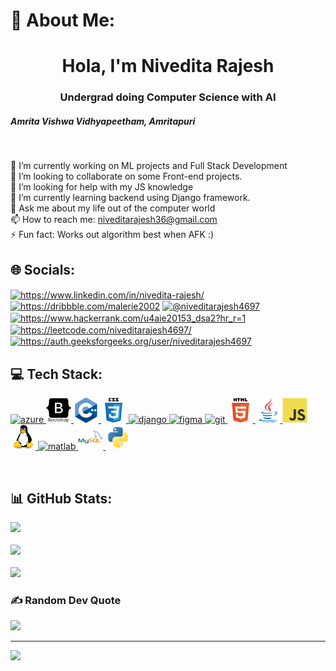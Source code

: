 # 💫 About Me:
<h1 align="center">Hola, I'm Nivedita Rajesh</h1>
<h3 align="center">Undergrad doing Computer Science with AI</h3>
<h5>Amrita Vishwa Vidhyapeetham, Amritapuri</h5>
<br>

🔭 I’m currently working on ML projects and Full Stack Development<br>👯 I’m looking to collaborate on some Front-end projects.<br>🤝 I’m looking for help with my JS knowledge<br>🌱 I’m currently learning backend using Django framework.<br>💬 Ask me about my life out of the computer world<br>📫 How to reach me: niveditarajesh36@gmail.com<br>⚡ Fun fact: Works out algorithm best when AFK :)


## 🌐 Socials:
<p align="left">
<a href="https://linkedin.com/in/https://www.linkedin.com/in/nivedita-rajesh/" target="blank"><img align="center" src="https://raw.githubusercontent.com/rahuldkjain/github-profile-readme-generator/master/src/images/icons/Social/linked-in-alt.svg" alt="https://www.linkedin.com/in/nivedita-rajesh/" height="30" width="40" /></a>
<a href="https://dribbble.com/https://dribbble.com/malerie2002" target="blank"><img align="center" src="https://raw.githubusercontent.com/rahuldkjain/github-profile-readme-generator/master/src/images/icons/Social/dribbble.svg" alt="https://dribbble.com/malerie2002" height="30" width="40" /></a>
<a href="https://medium.com/@niveditarajesh4697" target="blank"><img align="center" src="https://raw.githubusercontent.com/rahuldkjain/github-profile-readme-generator/master/src/images/icons/Social/medium.svg" alt="@niveditarajesh4697" height="30" width="40" /></a>
<a href="https://www.hackerrank.com/https://www.hackerrank.com/u4aie20153_dsa2?hr_r=1" target="blank"><img align="center" src="https://raw.githubusercontent.com/rahuldkjain/github-profile-readme-generator/master/src/images/icons/Social/hackerrank.svg" alt="https://www.hackerrank.com/u4aie20153_dsa2?hr_r=1" height="30" width="40" /></a>
<a href="https://www.leetcode.com/https://leetcode.com/niveditarajesh4697/" target="blank"><img align="center" src="https://raw.githubusercontent.com/rahuldkjain/github-profile-readme-generator/master/src/images/icons/Social/leet-code.svg" alt="https://leetcode.com/niveditarajesh4697/" height="30" width="40" /></a>
<a href="https://auth.geeksforgeeks.org/user/https://auth.geeksforgeeks.org/user/niveditarajesh4697" target="blank"><img align="center" src="https://raw.githubusercontent.com/rahuldkjain/github-profile-readme-generator/master/src/images/icons/Social/geeks-for-geeks.svg" alt="https://auth.geeksforgeeks.org/user/niveditarajesh4697" height="30" width="40" /></a>
</p>

## 💻 Tech Stack:
<p align="left"> <a href="https://azure.microsoft.com/en-in/" target="_blank" rel="noreferrer"> <img src="https://www.vectorlogo.zone/logos/microsoft_azure/microsoft_azure-icon.svg" alt="azure" width="40" height="40"/> </a> <a href="https://getbootstrap.com" target="_blank" rel="noreferrer"> <img src="https://raw.githubusercontent.com/devicons/devicon/master/icons/bootstrap/bootstrap-plain-wordmark.svg" alt="bootstrap" width="40" height="40"/> </a> <a href="https://www.w3schools.com/cpp/" target="_blank" rel="noreferrer"> <img src="https://raw.githubusercontent.com/devicons/devicon/master/icons/cplusplus/cplusplus-original.svg" alt="cplusplus" width="40" height="40"/> </a> <a href="https://www.w3schools.com/css/" target="_blank" rel="noreferrer"> <img src="https://raw.githubusercontent.com/devicons/devicon/master/icons/css3/css3-original-wordmark.svg" alt="css3" width="40" height="40"/> </a> <a href="https://www.djangoproject.com/" target="_blank" rel="noreferrer"> <img src="https://cdn.worldvectorlogo.com/logos/django.svg" alt="django" width="40" height="40"/> </a> <a href="https://www.figma.com/" target="_blank" rel="noreferrer"> <img src="https://www.vectorlogo.zone/logos/figma/figma-icon.svg" alt="figma" width="40" height="40"/> </a> <a href="https://git-scm.com/" target="_blank" rel="noreferrer"> <img src="https://www.vectorlogo.zone/logos/git-scm/git-scm-icon.svg" alt="git" width="40" height="40"/> </a> <a href="https://www.w3.org/html/" target="_blank" rel="noreferrer"> <img src="https://raw.githubusercontent.com/devicons/devicon/master/icons/html5/html5-original-wordmark.svg" alt="html5" width="40" height="40"/> </a> <a href="https://www.java.com" target="_blank" rel="noreferrer"> <img src="https://raw.githubusercontent.com/devicons/devicon/master/icons/java/java-original.svg" alt="java" width="40" height="40"/> </a> <a href="https://developer.mozilla.org/en-US/docs/Web/JavaScript" target="_blank" rel="noreferrer"> <img src="https://raw.githubusercontent.com/devicons/devicon/master/icons/javascript/javascript-original.svg" alt="javascript" width="40" height="40"/> </a> <a href="https://www.linux.org/" target="_blank" rel="noreferrer"> <img src="https://raw.githubusercontent.com/devicons/devicon/master/icons/linux/linux-original.svg" alt="linux" width="40" height="40"/> </a> <a href="https://www.mathworks.com/" target="_blank" rel="noreferrer"> <img src="https://upload.wikimedia.org/wikipedia/commons/2/21/Matlab_Logo.png" alt="matlab" width="40" height="40"/> </a> <a href="https://www.mysql.com/" target="_blank" rel="noreferrer"> <img src="https://raw.githubusercontent.com/devicons/devicon/master/icons/mysql/mysql-original-wordmark.svg" alt="mysql" width="40" height="40"/> </a> <a href="https://www.python.org" target="_blank" rel="noreferrer"> <img src="https://raw.githubusercontent.com/devicons/devicon/master/icons/python/python-original.svg" alt="python" width="40" height="40"/> </a> </p>
<br>

## 📊 GitHub Stats:
![](https://github-readme-stats.vercel.app/api?username=nivedita-rajesh&theme=midnight-purple&hide_border=false&include_all_commits=true&count_private=true)<br/><br>
![](https://github-readme-streak-stats.herokuapp.com/?user=nivedita-rajesh&theme=midnight-purple&hide_border=false)<br/><br>
![](https://github-readme-stats.vercel.app/api/top-langs/?username=nivedita-rajesh&theme=midnight-purple&hide_border=false&include_all_commits=true&count_private=true&layout=compact)
<br>
### ✍️ Random Dev Quote
![](https://quotes-github-readme.vercel.app/api?type=horizontal&theme=radical)

---
[![](https://visitcount.itsvg.in/api?id=nivedita-rajesh&icon=5&color=12)](https://visitcount.itsvg.in)

<!-- Proudly created with GPRM ( https://gprm.itsvg.in ) -->
